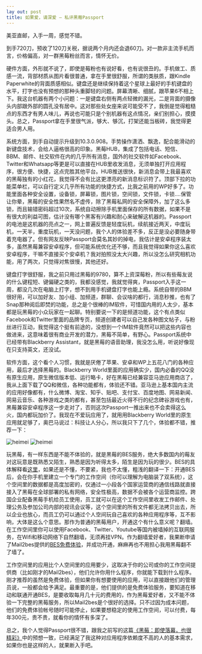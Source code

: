 ```yaml
---
lay out: post
title: 如果爱，请深爱 – 私评黑莓Passport
---
```


美亚直邮，入手一周，感觉不错。

到手720刀，预收了120刀关税，据说两个月内还会退60刀。对一款非主流手机而言，价格偏高，对一群黑莓粉丝而言，情怀无价。

硬件方面，外形就不说了，即使是莓粉也有说好看，也有说很丑的。手机做工、质感一流，背部材质从图片看很普通，拿在手里很舒服，所谓的类肤质，跟Kindle Paperwhite的背面质感相似。键盘还是继续保持着这个星球上最好的手机键盘的水平，打字也没有预想的那种头重脚轻的问题。屏幕清晰、细腻，跟苹果6不相上下。我这台机器有两个小问题：一是键盘右侧有两点轻微的漏光，二是背面的摄像头内部跟外部的圆孔没有居中。这对那些处女座来说可能受不了，我倒是觉得粗糙点的东西才有男人味儿，再说也可能只是个别机器有这点情况，亲们别担心，摸摸头。总之，Passport拿在手里很气派，够大、够沉，打架还能当板砖，我觉得更适合男人用。

系统方面，到手自动提示升级到10.3.0.908。手势操作潇洒、飘逸，配合能滑动的新键盘技术，会给人逼格很高的印象。黑莓HUB，集成了包括电话、短信、BBM、邮件、社交软件在内的几乎所有消息，国外的社交软件如Facebook、Twitter和Whatsapp等更是可以直接在HUB里收发消息，无须单独打开应用程序，很方便、快捷，这点完胜其他平台。HUB推送很快，新消息会带上我最喜欢的黑莓独有的小红花，我觉得不会有比这更漂亮的新消息标识符了。顶部下拉的功能菜单栏，可以自行定义几乎所有功能的快捷方式，比我之前用的WP好多了。功能里面各种安全设置，设备锁，屏幕锁，图片锁，空间锁，文件锁，卡锁….保管让你晕，黑莓的安全性果然名不虚传，除了黑莓私网的安全保障外，加了这么多锁，而且输错密码超过10次，系统自动擦除手机里面保存的所有数据，如果不是有很大的利益可图，估计没有哪个黑客有兴趣和耐心来破解这机器的。Passport的电池是这机器的亮点之一，网上普遍反馈是轻度玩机，续航接近两天，中度玩机，一天半，重度玩机，一天没问题，我个人的体验差不多，反正是没必要随身带着充电器了。但有网友反映Passport会莫名其妙的掉电，我估计是安卓程序装太多，虽然黑莓兼容安卓程序，但可能系统优化还不够，而且我觉得如果你这么喜欢安卓程序，干嘛不直接买个安卓机？我对拍照没太大兴趣，所以没怎么研究相机功能，用了两次，只觉得对焦很慢，其他还好。

键盘打字很舒服，我之前只用过黑莓的9780，算不上资深莓粉，所以有些莓友说的什么键程短、键偏硬之类的，我都没感觉，我就觉得爽，Passport入手这一周，都没几次在电脑上打字，想不到用手机键盘打字也能上瘾。系统自带的BBM很好用，可以加好友、加小组、加频道，群聊、会议啥的都行，消息秒推，也有了Snap那种阅后即焚的功能，总之是个很棒的IM软件，可惜国内用的人太少，基本都是玩黑莓的小众玩家在一起聊。特别要说一下的是频道功能，这个有点类似Facebook和Twitter里面的品牌专页，频道创建者可以自己发各种图文帖子，与粉丝进行互动，我觉得这个挺有前途的，没想到一个IM软件竟然可以把这些内容也做进来，这意味着很有商业开发的潜力，黑莓不简单，有野心。Passport系统中已经带有Blackberry Assistant，就是黑莓的语音助理，我没怎么用，听说好像现在只支持英文，还没试。

软件方面，这个看个人习惯，我就是厌倦了苹果、安卓和WP上五花八门的各种应用，最后才选择黑莓的。Blackberry World里面的应用确实少，国内必备的QQ没有原生应用，原生微信版本低、运行略卡，好在黑莓已经兼容亚马逊应用商店了，我从上面下载了QQ和微信，各种功能都有，体验还不错。亚马逊上基本国内主流的应用好像都有，什么微博、淘宝、知乎、贴吧、支付宝、百度地图、网易新闻、网易云音乐、各种游戏之类的都有，甚至包括最近火得不行的纪念碑谷游戏也有，黑莓兼容安卓程序这一步走对了，否则这次Passport一推出来也不会卖得这么火，国内都玩加价了。我现在不爱玩应用了，就用用Blackberry World里的原生应用就足够了，奥巴马说过：科技让人分心，所以我只下了几个，体验都不错，推荐一下：

![heimei](https://c1.staticflickr.com/1/385/30917630934_9f8c25eb4d_o.jpg)
![heimei](https://c1.staticflickr.com/1/294/31386916240_83fd4a7949_o.jpg)

玩黑莓，有一样东西是不能不体验的，就是黑莓的BES服务，绝大多数国内的莓友对这玩意是既熟悉又陌生，熟悉是因为听得太多，陌生是因为玩的很少。BES的具体解释看[这里](http://www.mail2bes.com/?page_id=109)，如果还是不懂，不要紧，我也不太懂，粗浅的翻译一下：开通BES后，会在你手机里建立一个专门的工作空间（你可以理解为电脑装了双系统），这个空间里的数据都是高度加密的，仅通过一小段各个国家运营商的通信线路就直接接入了黑莓在全球部署的私有网络，安全性极高，数据不会被各个运营商监控。跨国企业配备黑莓手机给员工使用，员工就可以在这个工作空间里收发工作邮件、处理公务及参加公司内部的视讯会议等，这个空间里的所有文件都无法拷贝出去，所以企业也放心，而员工仍可以通过个人空间玩自己喜欢的各种应用程序等，互不影响，大体是这么个意思。那作为普通的黑莓用户，开通这个有什么意义呢？翻墙。在工作空间里你可以使用Facebook、Twitter、Youtube等国内被墙掉的互联网服务，在Wifi和移动网络下自然翻墙，无须再挂VPN。作为翻墙爱好者，我果断申请了Mail2bes提供的[BES免费体验](http://www.mail2bes.com/)，并成功开通，麻麻再也不用担心我用黑莓翻不了墙了。

工作空间里的应用比个人空间里的应用要少，这取决于你的公司或你的工作空间提供商（比如刚才的Mail2bes），他们允许你用什么程序，你就能下载到什么程序。刚才推荐的虽然是免费体验，但如果你有想要使用的应用，可以直接跟他们的管理员说，一般都会给予满足。最重要的是，他们提供的是免费体验服务，要知道在移动和联通开通BES，是要收取每月几十元的费用的，作为黑莓爱好者，又不能不体验一下完整的黑莓服务，所以Mail2bes是个很好的选择。只不过因为成本问题，他们的免费体验帐号随时可能停止，如果要想稳定的使用工作空间，可以付费，每年300元，贵不贵，就看你的情怀有多深了。

总之，我个人觉得Passport很不错，跟我之前写的这篇[《黑莓：即使落幕，也很精彩》](https://zeove.com/blog/54)中的预想一致，已经满足了我这种对应用程序依赖度不高的人的基本需求，如果你也是这样的人，就果断入手吧。
